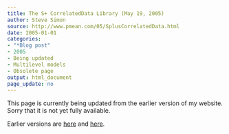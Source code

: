 ```yaml
---
title: The S+ CorrelatedData Library (May 19, 2005)
author: Steve Simon
source: http://www.pmean.com/05/SplusCorrelatedData.html
date: 2005-01-01
categories:
- "*Blog post"
- 2005
- Being updated
- Multilevel models
- Obsolete page
output: html_document
page_update: no
---
```


This page is currently being updated from the earlier version of my website. Sorry that it is not yet fully available.

<!---More--->

Earlier versions are [here][sim1] and [here][sim2].

[sim1]: http://www.pmean.com/05/SplusCorrelatedData.html
[sim2]: http://new.pmean.com/s-plus-correlated-data/
